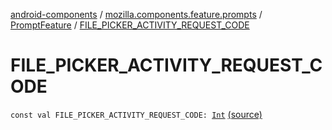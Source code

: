 [android-components](../../index.md) / [mozilla.components.feature.prompts](../index.md) / [PromptFeature](index.md) / [FILE_PICKER_ACTIVITY_REQUEST_CODE](./-f-i-l-e_-p-i-c-k-e-r_-a-c-t-i-v-i-t-y_-r-e-q-u-e-s-t_-c-o-d-e.md)

# FILE_PICKER_ACTIVITY_REQUEST_CODE

`const val FILE_PICKER_ACTIVITY_REQUEST_CODE: `[`Int`](https://kotlinlang.org/api/latest/jvm/stdlib/kotlin/-int/index.html) [(source)](https://github.com/mozilla-mobile/android-components/blob/master/components/feature/prompts/src/main/java/mozilla/components/feature/prompts/PromptFeature.kt#L519)